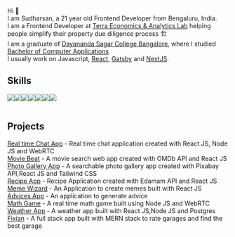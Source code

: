 Hi 👋   
I am Sudharsan, a 21 year old Frontend Developer from Bengaluru, India.  
I am a Frontend Developer at [Terra Economics & Analytics Lab](https://www.tealindia.in) helping people simplify their property due diligence process 🏗️   
I am a graduate of [Dayananda Sagar College,Bangalore](https://dscasc.edu.in/), where I studied [Bachelor of Computer Applications](https://dscasc.edu.in/departments/computer-applications/bca)   
I usually work on Javascript, [React](https://www.reactjs.org), [Gatsby](https://www.gatsbyjs.com) and [NextJS](https://nextjs.org/).

## Skills
<table>
<tr>
<img src="https://img.shields.io/badge/html5%20-%23E34F26.svg?&style=for-the-badge&logo=html5&logoColor=white"/>
<img src="https://img.shields.io/badge/css3%20-%231572B6.svg?&style=for-the-badge&logo=css3&logoColor=white"/>
<img src="https://img.shields.io/badge/javascript%20-%23323330.svg?&style=for-the-badge&logo=javascript&logoColor=%23F7DF1E"/>
<img src="https://img.shields.io/badge/react%20-%2320232a.svg?&style=for-the-badge&logo=react&logoColor=%2361DAFB"/>
<img src="https://img.shields.io/badge/redux%20-%23593d88.svg?&style=for-the-badge&logo=redux&logoColor=white"/>
<img src="https://img.shields.io/badge/gatsby%20-663399.svg?&style=for-the-badge&logo=gatsby&logoColor=white"/>
<img src="https://img.shields.io/badge/material%20ui%20-%230081CB.svg?&style=for-the-badge&logo=material-ui&logoColor=white"/>


</tr>
</table>

## Projects

[Real time Chat App](https://chat-app-94yx02mhz.vercel.app/) - Real time chat application created with React JS, Node JS and WebRTC  
[Movie Beat](https://moviebeat.netlify.app/) - A movie search web app created with OMDb API and React JS  
[Photo Gallery App](https://fotobooth.netlify.app/) - A searchable photo gallery app created with Pixabay API,React JS and Tailwind CSS  
[Recipe App](https://recipeforlockdown.netlify.app/) - Recipe Application created with Edamam API and React JS  
[Meme Wizard](https://memewizard.netlify.app/) - An Application to create memes built with React JS  
[Advices App](https://advices.netlify.app/) - An application to generate advice  
[Math Game](https://mathgamee.herokuapp.com/) - A real time math game built using Node JS and WebRTC    
[Weather App](https://weatherappbygss.herokuapp.com/) - A weather app built with React JS,Node JS and Postgres  
[Fixian](https://fixian.herokuapp.com/) - A full stack app built with MERN stack to rate garages and find the best garage
